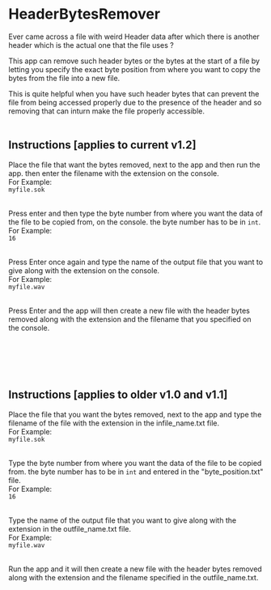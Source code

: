# HeaderBytesRemover

Ever came across a file with weird Header data after which there is another header which is the actual one that the file uses ? 

This app can remove such header bytes or the bytes at the start of a file by letting you specify the exact byte position from where you want to copy the bytes from the file into a new file. 

This is quite helpful when you have such header bytes that can prevent the file from being accessed properly due to the presence of the header and so removing that can inturn make the file properly accessible.
<br>
<br>
## Instructions [applies to current v1.2]
Place the file that want the bytes removed, next to the app and then run the app. then enter the filename with the extension on the console.
<br>For Example:
<br>```myfile.sok```


<br>Press enter and then type the byte number from where you want the data of the file to be copied from, on the console. the byte number has to be in ```int```.
<br>For Example:
<br>```16```


<br>Press Enter once again and type the name of the output file that you want to give along with the extension on the console.
<br>For Example:
<br>```myfile.wav```

<br>Press Enter and the app will then create a new file with the header bytes removed along with the extension and the filename that you specified on the console.

<br>
<br>
<br>
<br>

## Instructions [applies to older v1.0 and v1.1] 
Place the file that you want the bytes removed, next to the app and type the filename of the file with the extension in the infile_name.txt file.
<br>For Example:
<br>```myfile.sok```


<br>Type the byte number from where you want the data of the file to be copied from. 
the byte number has to be in ```int``` and entered in the "byte_position.txt" file.
<br>For Example:
<br>```16```


<br>Type the name of the output file that you want to give along with the extension in the outfile_name.txt file.
<br>For Example:
<br>```myfile.wav```

<br>Run the app and it will then create a new file with the header bytes removed along with the extension and the filename specified in the outfile_name.txt.
